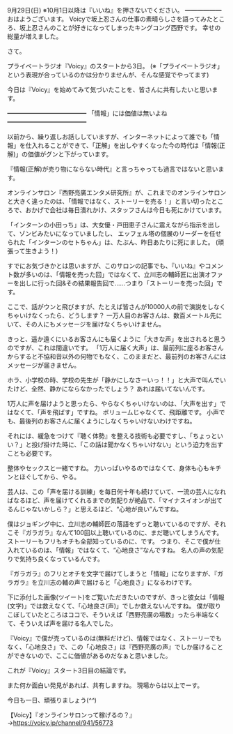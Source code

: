 9月29日(日) ※10月1日以降は『いいね』を押さないでください。
━━━━━━
おはようございます。
Voicyで坂上忍さんの仕事の素晴らしさを語ってみたところ、坂上忍さんのことが好きになってしまったキングコング西野です。
幸せの総量が増えました。

さて。

プライベートラジオ『Voicy』のスタートから3日。
(※「プライベートラジオ」という表現が合っているのかは分かりませんが、そんな感覚でやってます)

今日は『Voicy』を始めてみて気づいたことを、皆さんに共有したいと思います。

━━━━━━━━━━━━━
「情報」には価値は無いよね
━━━━━━━━━━━━━

以前から、繰り返しお話ししていますが、インターネットによって誰でも「情報」を仕入れることができて、「正解」を出しやすくなった今の時代は「情報(正解)」の価値がグンと下がっています。

『情報(正解)が売り物にならない時代』と言っちゃっても過言ではないと思います。

オンラインサロン『西野亮廣エンタメ研究所』が、これまでのオンラインサロンと大きく違ったのは、「情報ではなく、ストーリーを売る！」と言い切ったところで、おかげで会社は毎日潰れかけ、スタッフさんは今日も死にかけています。

「インターンの小田っち」は、大女優・戸田恵子さんに震えながら指示を出して、ゾンビみたいになっていましたし、
エッフェル塔の個展のリーダーを任せられた「インターンのセトちゃん」は、たぶん、昨日あたりに死にました。
(頑張って生きよう！)

すでにお気づきかとは思いますが、このサロンの記事でも、『いいね』やコメント数が多いのは、「情報を売った回」ではなくて、立川志の輔師匠に出演オファーを出しに行った回&その結果報告回で……つまり「ストーリーを売った回」です。

ここで、話がウンと飛びますが、たとえば皆さんが10000人の前で演説をしなくちゃいけなくったら、どうします？
一万人目のお客さんは、数百メートル先にいて、その人にもメッセージを届けなくちゃいけません。

きっと、遥か遠くにいるお客さんにも届くように「大きな声」を出されると思うのですが、これは間違いです。
「1万人に届く大声」は、最前列に座るお客さんからすると不協和音以外の何物でもなく、このままだと、最前列のお客さんにはメッセージが届きません。

ホラ、小学校の時、学校の先生が「静かにしなさーいっ！！」と大声で叫んでいたけど、全然、静かにならなかったでしょう？
あれは届いてないんです。

1万人に声を届けようと思ったら、やらなくちゃいけないのは、「大声を出す」ではなくて、「声を飛ばす」ですね。
ボリュームじゃなくて、飛距離です。
小声でも、最後列のお客さんに届くようにしなくちゃいけないわけですね。

それには、緩急をつけて『聴く体勢』を整える技術も必要ですし、「ちょっといい？」と投げ掛けた時に、「この話は聞かなくちゃいけない」という迫力を出すことも必要です。

整体やセックスと一緒ですね。
力いっぱいやるのではなくて、身体も心もキチンとほぐしてから、やる。

芸人は、この「声を届ける訓練」を毎日何十年も続けていて、一流の芸人になればなるほど、声を届けてくれるまでの気配りが絶品で、「マイナスイオンが出てるんじゃないかしら？」と思えるほど、“心地が良い”んですね。

僕はジョギング中に、立川志の輔師匠の落語をずっと聴いているのですが、それこそ『ガラガラ』なんて100回以上聴いているのに、まだ聴いてしまうんです。
ストーリーもフリもオチも全部知っているのに、です。
つまり、そこで僕が仕入れているのは、「情報」ではなくて、“心地良さ”なんですね。
名人の声の気配りで気持ち良くなっているんです。

『ガラガラ』のフリとオチを文字で届けてしまうと「情報」になりますが、『ガラガラ』を立川志の輔の声で届けると「心地良さ」になるわけです。

下に添付した画像(ツイート)をご覧いただきたいのですが、きっと彼女は「情報(文字)」では救えなくて、「心地良さ(声)」でしか救えないんですね。
僕が取りこぼしていたところはココで、そういえば「西野亮廣の場数」ったら半端なくて、そういえば声を届ける名人でした。

『Voicy』で僕が売っているのは(無料だけど)、情報ではなく、ストーリーでもなく、「心地良さ」で、この「心地良さ」は『西野亮廣の声』でしか届けることができないので、ここに価値があるのだなぁと思いました。

これが『Voicy』スタート3日目の結論です。

また何か面白い発見があれば、共有しますね。
現場からは以上でーす。

今日も一日、頑張りましょう(*^^*)

【Voicy】『オンラインサロンって稼げるの？』
→https://voicy.jp/channel/941/56773
